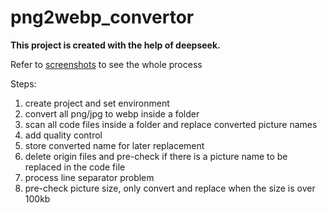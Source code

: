 # png2webp_convertor
 
<strong>This project is created with the help of deepseek.</strong>

Refer to [screenshots](https://github.com/St1627/png2webp_convertor/tree/main/deepseeker_process) to see the whole process

Steps:
1. create project and set environment
2. convert all png/jpg to webp inside a folder
3. scan all code files inside a folder and replace converted picture names
4. add quality control
5. store converted name for later replacement
6. delete origin files and pre-check if there is a picture name to be replaced in the code file
7. process line separator problem
8. pre-check picture size, only convert and replace when the size is over 100kb
